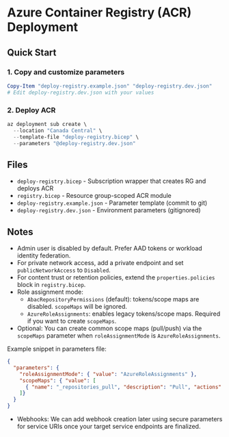 # Azure Container Registry (ACR) Deployment

## Quick Start

### 1. Copy and customize parameters

```powershell
Copy-Item "deploy-registry.example.json" "deploy-registry.dev.json"
# Edit deploy-registry.dev.json with your values
```

### 2. Deploy ACR

```powershell
az deployment sub create \
  --location "Canada Central" \
  --template-file "deploy-registry.bicep" \
  --parameters "@deploy-registry.dev.json"
```

## Files

- `deploy-registry.bicep` - Subscription wrapper that creates RG and deploys ACR
- `registry.bicep` - Resource group-scoped ACR module
- `deploy-registry.example.json` - Parameter template (commit to git)
- `deploy-registry.dev.json` - Environment parameters (gitignored)

## Notes

- Admin user is disabled by default. Prefer AAD tokens or workload identity federation.
- For private network access, add a private endpoint and set `publicNetworkAccess` to `Disabled`.
- For content trust or retention policies, extend the `properties.policies` block in `registry.bicep`.
- Role assignment mode:
  - `AbacRepositoryPermissions` (default): tokens/scope maps are disabled. `scopeMaps` will be ignored.
  - `AzureRoleAssignments`: enables legacy tokens/scope maps. Required if you want to create `scopeMaps`.
- Optional: You can create common scope maps (pull/push) via the `scopeMaps` parameter when `roleAssignmentMode` is `AzureRoleAssignments`.

Example snippet in parameters file:

```json
{
  "parameters": {
    "roleAssignmentMode": { "value": "AzureRoleAssignments" },
    "scopeMaps": { "value": [
      { "name": "_repositories_pull", "description": "Pull", "actions": ["repositories/*/content/read"] }
    ]}
  }
}
```

- Webhooks: We can add webhook creation later using secure parameters for service URIs once your target service endpoints are finalized.
